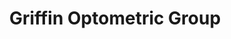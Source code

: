 ---
title: "Griffin Optometric Group"
url: /laguna-niguel/griffin-optometric-group/
shop: Optiker
---